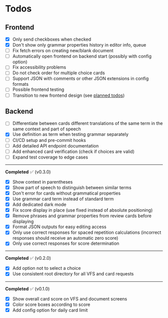 # Todos

## Frontend

- [x] Only send checkboxes when checked
- [x] Don't show only grammar properties history in editor info, queue
- [ ] Fix fetch errors on creating new/blank document
- [ ] Automatically open frontend on backend start (possibly with config option)
- [ ] Fix accessibility problems
- [ ] Do not check order for multiple choice cards
- [ ] Support JSON with comments or other JSON extensions in config formats
- [ ] Possible frontend testing
- [ ] Transition to new frontend design (see [planned todos](../TODOS.md))

## Backend

- [ ] Differentiate between cards different translations of the same term in the same context and part of speech
- [x] Use definition as term when testing grammar separately
- [ ] CI/CD setup and pre-commit hooks
- [ ] Add detailed API endpoint documentation
- [ ] Add enhanced card verification (check if choices are valid)
- [ ] Expand test coverage to edge cases

---

**Completed** :white_check_mark: (v0.3.0)

- [x] Show context in parentheses
- [x] Show part of speech to distinguish between similar terms
- [x] Don't error for cards without grammatical properties
- [x] Use grammar card term instead of standard term
- [x] Add dedicated dark mode
- [x] Fix score display in place (use fixed instead of absolute positioning)
- [x] Remove phrases and grammar properties from review cards before displaying
- [x] Format JSON outputs for easy editing access
- [x] Only use correct responses for spaced repetition calculations (incorrect responses should receive an automatic zero score)
- [x] Only use correct responses for score determination

---

**Completed** :white_check_mark: (v0.2.0)

- [x] Add option not to select a choice
- [x] Use consistent root directory for all VFS and card requests

---

**Completed** :white_check_mark: (v0.1.0)

- [x] Show overall card score on VFS and document screens
- [x] Color score boxes according to score
- [x] Add config option for daily card limit
